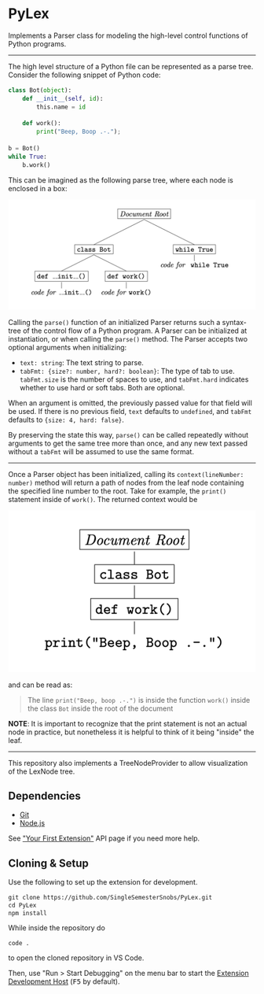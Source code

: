 # PyLex
Implements a Parser class for modeling the high-level control functions of Python programs.

---

The high level structure of a Python file can be represented as a parse tree.
Consider the following snippet of Python code:

```python
class Bot(object):
    def __init__(self, id):
        this.name = id

    def work():
        print("Beep, Boop .-.");

b = Bot()
while True:
    b.work()
```

This can be imagined as the following parse tree, where each node is enclosed in a box:

![Parse tree for the above code sample. Indentation represents a parent-child relationship](/media/sample_tree.png?raw=true)

Calling the `parse()` function of an initialized Parser returns such a
syntax-tree of the control flow of a Python program. A Parser can be
initialized at instantiation, or when calling the `parse()` method. The Parser
accepts two optional arguments when initializing:

- `text: string`: The text string to parse.
- `tabFmt: {size?: number, hard?: boolean}`: The type of tab to use.
  `tabFmt.size` is the number 
  of spaces to use, and `tabFmt.hard` indicates whether to use hard or soft
  tabs. Both are optional.

When an argument is omitted, the previously passed value for that field will be
used. If there is no previous field, `text` defaults to `undefined`, and
`tabFmt` defaults to `{size: 4, hard: false}`.

By preserving the state this way, `parse()` can be called repeatedly without
arguments to get the same tree more than once, and any new text passed without
a `tabFmt` will be assumed to use the same format.

---

Once a Parser object has been initialized, calling its `context(lineNumber: number)`
method will return a path of nodes from the leaf node containing the specified line
number to the root.  Take for example, the `print()` statement inside of
`work()`. The returned context would be

![Context Path: "while True" inside of "def work()" inside of "class Bot"](/media/sample_context.png?raw=true)

and can be read as:

> The line `print("Beep, boop .-.")` is inside the function `work()` inside the
> class `Bot` inside the root of the document

**NOTE**: It is important to recognize that the print statement is not an
actual node in practice, but nonetheless it is helpful to think of it being
"inside" the leaf.

---

This repository also implements a TreeNodeProvider to allow visualization of
the LexNode tree.

## Dependencies
- [Git](https://git-scm.com/)
- [Node.js](https://nodejs.org/en/)

See ["Your First
Extension"](https://code.visualstudio.com/api/get-started/your-first-extension)
API page if you need more help.

## Cloning & Setup
Use the following to set up the extension for development.

    git clone https://github.com/SingleSemesterSnobs/PyLex.git
    cd PyLex
    npm install

While inside the repository do

    code .

to open the cloned repository in VS Code.

Then, use "Run > Start Debugging" on the menu bar to start the [Extension
Development Host](https://code.visualstudio.com/api/advanced-topics/extension-host)
(<kbd>F5</kbd> by default).
